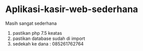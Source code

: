 # Aplikasi-kasir-web-sederhana
Masih sangat sederhana
1. pastikan php 7.5 keatas
2. pastikan database sudah di import
3. sedekah ke dana : 085261762764
